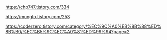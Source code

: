 https://chp747.tistory.com/334


https://mungto.tistory.com/253


https://coderzero.tistory.com/category/%EC%9C%A0%EB%8B%88%ED%8B%B0/%EC%B5%9C%EC%A0%81%ED%99%94?page=2